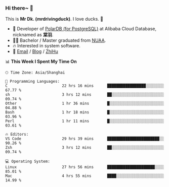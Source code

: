 ### Hi there~ 🫡

This is **Mr Dk. (mrdrivingduck)**. I love ducks. 🦆

- 🍊 Developer of [PolarDB (for PostgreSQL)](https://github.com/ApsaraDB/PolarDB-for-PostgreSQL) at Alibaba Cloud Database, nicknamed as **棠羽**.
- 👨‍🎓 Bachelor / Master graduated from [NUAA](https://en.wikipedia.org/wiki/Nanjing_University_of_Aeronautics_and_Astronautics).
- 🔥 Interested in system software.
- 🔗 [Email](mailto:mrdrivingduck@gmail.com) / [Blog](https://mrdrivingduck.github.io/blog/) / [ZhiHu](https://www.zhihu.com/people/zhang-jing-tang-78)

<!--START_SECTION:waka-->
📊 **This Week I Spent My Time On** 

```text
🕑︎ Time Zone: Asia/Shanghai

💬 Programming Languages: 
C                        22 hrs 16 mins      █████████████████░░░░░░░░   67.77 % 
sh                       3 hrs 12 mins       ██░░░░░░░░░░░░░░░░░░░░░░░   09.74 % 
Other                    1 hr 36 mins        █░░░░░░░░░░░░░░░░░░░░░░░░   04.88 % 
Bash                     1 hr 18 mins        █░░░░░░░░░░░░░░░░░░░░░░░░   03.96 % 
Perl                     1 hr 11 mins        █░░░░░░░░░░░░░░░░░░░░░░░░   03.61 % 

🔥 Editors: 
VS Code                  29 hrs 39 mins      ███████████████████████░░   90.26 % 
Zsh                      3 hrs 12 mins       ██░░░░░░░░░░░░░░░░░░░░░░░   09.74 % 

💻 Operating System: 
Linux                    27 hrs 56 mins      █████████████████████░░░░   85.01 % 
Mac                      4 hrs 55 mins       ████░░░░░░░░░░░░░░░░░░░░░   14.99 % 
```


<!--END_SECTION:waka-->

<!-- ![Mr Dk.'s GitHub Stats](https://github-readme-stats.vercel.app/api?username=mrdrivingduck&count_private&show_icons=true&theme=buefy) -->

<!-- ![Most Used Languages](https://github-readme-stats.vercel.app/api/top-langs/?username=mrdrivingduck&exclude_repo=mips32-CPU,snort-tcp-socket&theme=buefy&layout=compact&langs_count=10) -->


<!--
**mrdrivingduck/mrdrivingduck** is a ✨ _special_ ✨ repository because its `README.md` (this file) appears on your GitHub profile.

Here are some ideas to get you started:

- 🔭 I’m currently working on ...
- 🌱 I’m currently learning ...
- 👯 I’m looking to collaborate on ...
- 🤔 I’m looking for help with ...
- 💬 Ask me about ...
- 📫 How to reach me: ...
- 😄 Pronouns: ...
- ⚡ Fun fact: ...
-->
